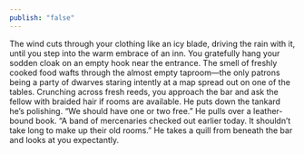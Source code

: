 ```yaml
---
publish: "false"
---
```

The wind cuts through your clothing like an icy blade, driving the rain with it, until you step into the warm embrace of an inn. You gratefully hang your sodden cloak on an empty hook near the entrance. The smell of freshly cooked food wafts through the almost empty taproom—the only patrons being a party of dwarves staring intently at a map spread out on one of the tables. Crunching across fresh reeds, you approach the bar and ask the fellow with braided hair if rooms are available. He puts down the tankard he’s polishing. “We should have one or two free.” He pulls over a leather-bound book. “A band of mercenaries checked out earlier today. It shouldn’t take long to make up their old rooms.” He takes a quill from beneath the bar and looks at you expectantly.
